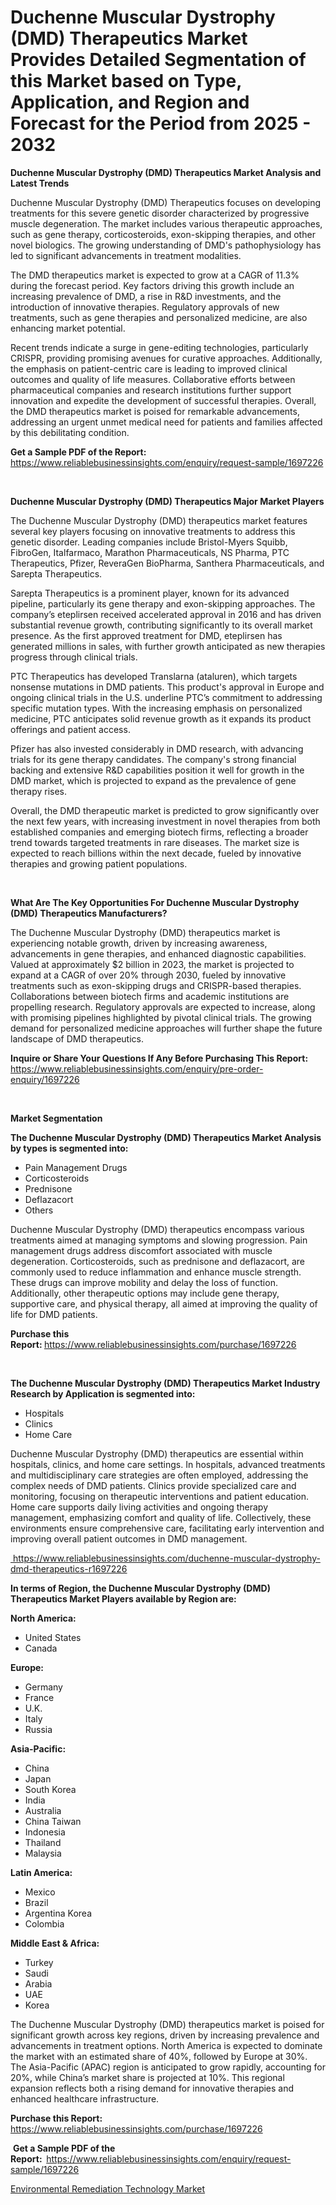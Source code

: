 <p><h1>Duchenne Muscular Dystrophy (DMD) Therapeutics Market Provides Detailed Segmentation of this Market based on Type, Application, and Region and Forecast for the Period from 2025 - 2032</h1></p><p><strong>Duchenne Muscular Dystrophy (DMD) Therapeutics Market Analysis and Latest Trends</strong></p>
<p><p>Duchenne Muscular Dystrophy (DMD) Therapeutics focuses on developing treatments for this severe genetic disorder characterized by progressive muscle degeneration. The market includes various therapeutic approaches, such as gene therapy, corticosteroids, exon-skipping therapies, and other novel biologics. The growing understanding of DMD's pathophysiology has led to significant advancements in treatment modalities.</p><p>The DMD therapeutics market is expected to grow at a CAGR of 11.3% during the forecast period. Key factors driving this growth include an increasing prevalence of DMD, a rise in R&D investments, and the introduction of innovative therapies. Regulatory approvals of new treatments, such as gene therapies and personalized medicine, are also enhancing market potential. </p><p>Recent trends indicate a surge in gene-editing technologies, particularly CRISPR, providing promising avenues for curative approaches. Additionally, the emphasis on patient-centric care is leading to improved clinical outcomes and quality of life measures. Collaborative efforts between pharmaceutical companies and research institutions further support innovation and expedite the development of successful therapies. Overall, the DMD therapeutics market is poised for remarkable advancements, addressing an urgent unmet medical need for patients and families affected by this debilitating condition.</p></p>
<p><strong>Get a Sample PDF of the Report:&nbsp;</strong> <a href="https://www.reliablebusinessinsights.com/enquiry/request-sample/1697226?utm_campaign=2306&utm_medium=2&utm_source=Github&utm_content=ia&utm_term=27032025&utm_id=duchenne-muscular-dystrophy-dmd-therapeutics">https://www.reliablebusinessinsights.com/enquiry/request-sample/1697226</a></p>
<p>&nbsp;</p>
<p><strong>Duchenne Muscular Dystrophy (DMD) Therapeutics Major Market Players</strong></p>
<p><p>The Duchenne Muscular Dystrophy (DMD) therapeutics market features several key players focusing on innovative treatments to address this genetic disorder. Leading companies include Bristol-Myers Squibb, FibroGen, Italfarmaco, Marathon Pharmaceuticals, NS Pharma, PTC Therapeutics, Pfizer, ReveraGen BioPharma, Santhera Pharmaceuticals, and Sarepta Therapeutics.</p><p>Sarepta Therapeutics is a prominent player, known for its advanced pipeline, particularly its gene therapy and exon-skipping approaches. The company’s eteplirsen received accelerated approval in 2016 and has driven substantial revenue growth, contributing significantly to its overall market presence. As the first approved treatment for DMD, eteplirsen has generated millions in sales, with further growth anticipated as new therapies progress through clinical trials.</p><p>PTC Therapeutics has developed Translarna (ataluren), which targets nonsense mutations in DMD patients. This product's approval in Europe and ongoing clinical trials in the U.S. underline PTC’s commitment to addressing specific mutation types. With the increasing emphasis on personalized medicine, PTC anticipates solid revenue growth as it expands its product offerings and patient access.</p><p>Pfizer has also invested considerably in DMD research, with advancing trials for its gene therapy candidates. The company's strong financial backing and extensive R&D capabilities position it well for growth in the DMD market, which is projected to expand as the prevalence of gene therapy rises.</p><p>Overall, the DMD therapeutic market is predicted to grow significantly over the next few years, with increasing investment in novel therapies from both established companies and emerging biotech firms, reflecting a broader trend towards targeted treatments in rare diseases. The market size is expected to reach billions within the next decade, fueled by innovative therapies and growing patient populations.</p></p>
<p>&nbsp;</p>
<p><strong>What Are The Key Opportunities For Duchenne Muscular Dystrophy (DMD) Therapeutics Manufacturers?</strong></p>
<p><p>The Duchenne Muscular Dystrophy (DMD) therapeutics market is experiencing notable growth, driven by increasing awareness, advancements in gene therapies, and enhanced diagnostic capabilities. Valued at approximately $2 billion in 2023, the market is projected to expand at a CAGR of over 20% through 2030, fueled by innovative treatments such as exon-skipping drugs and CRISPR-based therapies. Collaborations between biotech firms and academic institutions are propelling research. Regulatory approvals are expected to increase, along with promising pipelines highlighted by pivotal clinical trials. The growing demand for personalized medicine approaches will further shape the future landscape of DMD therapeutics.</p></p>
<p><strong>Inquire or Share Your Questions If Any Before Purchasing This Report:</strong> <a href="https://www.reliablebusinessinsights.com/enquiry/pre-order-enquiry/1697226?utm_campaign=2306&utm_medium=2&utm_source=Github&utm_content=ia&utm_term=27032025&utm_id=duchenne-muscular-dystrophy-dmd-therapeutics">https://www.reliablebusinessinsights.com/enquiry/pre-order-enquiry/1697226</a></p>
<p>&nbsp;</p>
<p><strong>Market Segmentation</strong></p>
<p><strong>The Duchenne Muscular Dystrophy (DMD) Therapeutics Market Analysis by types is segmented into:</strong></p>
<p><ul><li>Pain Management Drugs</li><li>Corticosteroids</li><li>Prednisone</li><li>Deflazacort</li><li>Others</li></ul></p>
<p><p>Duchenne Muscular Dystrophy (DMD) therapeutics encompass various treatments aimed at managing symptoms and slowing progression. Pain management drugs address discomfort associated with muscle degeneration. Corticosteroids, such as prednisone and deflazacort, are commonly used to reduce inflammation and enhance muscle strength. These drugs can improve mobility and delay the loss of function. Additionally, other therapeutic options may include gene therapy, supportive care, and physical therapy, all aimed at improving the quality of life for DMD patients.</p></p>
<p><strong>Purchase this Report:&nbsp;</strong><a href="https://www.reliablebusinessinsights.com/purchase/1697226?utm_campaign=2306&utm_medium=2&utm_source=Github&utm_content=ia&utm_term=27032025&utm_id=duchenne-muscular-dystrophy-dmd-therapeutics">https://www.reliablebusinessinsights.com/purchase/1697226</a></p>
<p>&nbsp;</p>
<p><strong>The Duchenne Muscular Dystrophy (DMD) Therapeutics Market Industry Research by Application is segmented into:</strong></p>
<p><ul><li>Hospitals</li><li>Clinics</li><li>Home Care</li></ul></p>
<p><p>Duchenne Muscular Dystrophy (DMD) therapeutics are essential within hospitals, clinics, and home care settings. In hospitals, advanced treatments and multidisciplinary care strategies are often employed, addressing the complex needs of DMD patients. Clinics provide specialized care and monitoring, focusing on therapeutic interventions and patient education. Home care supports daily living activities and ongoing therapy management, emphasizing comfort and quality of life. Collectively, these environments ensure comprehensive care, facilitating early intervention and improving overall patient outcomes in DMD management.</p></p>
<p><a href="https://www.reliablebusinessinsights.com/duchenne-muscular-dystrophy-dmd-therapeutics-r1697226?utm_campaign=2306&utm_medium=2&utm_source=Github&utm_content=ia&utm_term=27032025&utm_id=duchenne-muscular-dystrophy-dmd-therapeutics">&nbsp;https://www.reliablebusinessinsights.com/duchenne-muscular-dystrophy-dmd-therapeutics-r1697226</a></p>
<p><strong>In terms of Region, the Duchenne Muscular Dystrophy (DMD) Therapeutics Market Players available by Region are:</strong></p>
<p>
    <p> <strong> North America: </strong>
        <ul>
            <li>United States</li>
            <li>Canada</li>
        </ul>
        </p> 
    <p> <strong> Europe: </strong>
        <ul>
            <li>Germany</li>
            <li>France</li>
            <li>U.K.</li>
            <li>Italy</li>
            <li>Russia</li>
        </ul>
        </p> 
    <p> <strong> Asia-Pacific: </strong>
        <ul>
            <li>China</li>
            <li>Japan</li>
            <li>South Korea</li>
            <li>India</li>
            <li>Australia</li>
            <li>China Taiwan</li>
            <li>Indonesia</li>
            <li>Thailand</li>
            <li>Malaysia</li>
        </ul>
        </p> 
    <p> <strong> Latin America: </strong>
        <ul>
            <li>Mexico</li>
            <li>Brazil</li>
            <li>Argentina Korea</li>
            <li>Colombia</li>
        </ul>
        </p> 
    <p> <strong> Middle East & Africa: </strong>
        <ul>
            <li>Turkey</li>
            <li>Saudi</li>
            <li>Arabia</li>
            <li>UAE</li>
            <li>Korea</li>
        </ul>
    </p>
    </p>
<p><p>The Duchenne Muscular Dystrophy (DMD) therapeutics market is poised for significant growth across key regions, driven by increasing prevalence and advancements in treatment options. North America is expected to dominate the market with an estimated share of 40%, followed by Europe at 30%. The Asia-Pacific (APAC) region is anticipated to grow rapidly, accounting for 20%, while China’s market share is projected at 10%. This regional expansion reflects both a rising demand for innovative therapies and enhanced healthcare infrastructure.</p></p>
<p><strong>Purchase this Report: </strong><a href="https://www.reliablebusinessinsights.com/purchase/1697226?utm_campaign=2306&utm_medium=2&utm_source=Github&utm_content=ia&utm_term=27032025&utm_id=duchenne-muscular-dystrophy-dmd-therapeutics">https://www.reliablebusinessinsights.com/purchase/1697226</a></p>
<p>&nbsp;<strong>Get a Sample PDF of the Report:&nbsp;&nbsp;</strong><a href="https://www.reliablebusinessinsights.com/enquiry/request-sample/1697226?utm_campaign=2306&utm_medium=2&utm_source=Github&utm_content=ia&utm_term=27032025&utm_id=duchenne-muscular-dystrophy-dmd-therapeutics">https://www.reliablebusinessinsights.com/enquiry/request-sample/1697226</a></p>
<p><strong></strong></p>
<p><p><a href="https://github.com/comasnickie/Market-Research-Report-List-1/blob/main/environmental-remediation-technology-market.md?utm_campaign=2306&utm_medium=2&utm_source=Github&utm_content=ia&utm_term=27032025&utm_id=duchenne-muscular-dystrophy-dmd-therapeutics">Environmental Remediation Technology Market</a></p></p>